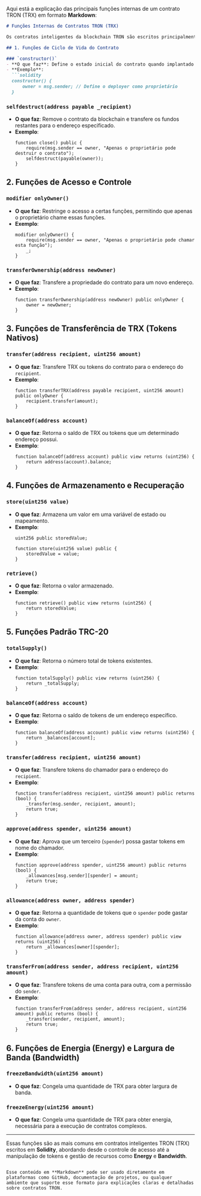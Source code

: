 Aqui está a explicação das principais funções internas de um contrato TRON (TRX) em formato **Markdown**:

```markdown
# Funções Internas de Contratos TRON (TRX)

Os contratos inteligentes da blockchain TRON são escritos principalmente em **Solidity**. Abaixo, está uma lista das funções mais comuns em contratos inteligentes na TRON, com explicações.

## 1. Funções de Ciclo de Vida do Contrato

### `constructor()`
- **O que faz**: Define o estado inicial do contrato quando implantado na blockchain.
- **Exemplo**:
  ```solidity
  constructor() {
      owner = msg.sender; // Define o deployer como proprietário
  }
  ```

### `selfdestruct(address payable _recipient)`
- **O que faz**: Remove o contrato da blockchain e transfere os fundos restantes para o endereço especificado.
- **Exemplo**:
  ```solidity
  function close() public {
      require(msg.sender == owner, "Apenas o proprietário pode destruir o contrato");
      selfdestruct(payable(owner));
  }
  ```

## 2. Funções de Acesso e Controle

### `modifier onlyOwner()`
- **O que faz**: Restringe o acesso a certas funções, permitindo que apenas o proprietário chame essas funções.
- **Exemplo**:
  ```solidity
  modifier onlyOwner() {
      require(msg.sender == owner, "Apenas o proprietário pode chamar esta função");
      _;
  }
  ```

### `transferOwnership(address newOwner)`
- **O que faz**: Transfere a propriedade do contrato para um novo endereço.
- **Exemplo**:
  ```solidity
  function transferOwnership(address newOwner) public onlyOwner {
      owner = newOwner;
  }
  ```

## 3. Funções de Transferência de TRX (Tokens Nativos)

### `transfer(address recipient, uint256 amount)`
- **O que faz**: Transfere TRX ou tokens do contrato para o endereço do `recipient`.
- **Exemplo**:
  ```solidity
  function transferTRX(address payable recipient, uint256 amount) public onlyOwner {
      recipient.transfer(amount);
  }
  ```

### `balanceOf(address account)`
- **O que faz**: Retorna o saldo de TRX ou tokens que um determinado endereço possui.
- **Exemplo**:
  ```solidity
  function balanceOf(address account) public view returns (uint256) {
      return address(account).balance;
  }
  ```

## 4. Funções de Armazenamento e Recuperação

### `store(uint256 value)`
- **O que faz**: Armazena um valor em uma variável de estado ou mapeamento.
- **Exemplo**:
  ```solidity
  uint256 public storedValue;
  
  function store(uint256 value) public {
      storedValue = value;
  }
  ```

### `retrieve()`
- **O que faz**: Retorna o valor armazenado.
- **Exemplo**:
  ```solidity
  function retrieve() public view returns (uint256) {
      return storedValue;
  }
  ```

## 5. Funções Padrão TRC-20

### `totalSupply()`
- **O que faz**: Retorna o número total de tokens existentes.
- **Exemplo**:
  ```solidity
  function totalSupply() public view returns (uint256) {
      return _totalSupply;
  }
  ```

### `balanceOf(address account)`
- **O que faz**: Retorna o saldo de tokens de um endereço específico.
- **Exemplo**:
  ```solidity
  function balanceOf(address account) public view returns (uint256) {
      return _balances[account];
  }
  ```

### `transfer(address recipient, uint256 amount)`
- **O que faz**: Transfere tokens do chamador para o endereço do `recipient`.
- **Exemplo**:
  ```solidity
  function transfer(address recipient, uint256 amount) public returns (bool) {
      _transfer(msg.sender, recipient, amount);
      return true;
  }
  ```

### `approve(address spender, uint256 amount)`
- **O que faz**: Aprova que um terceiro (`spender`) possa gastar tokens em nome do chamador.
- **Exemplo**:
  ```solidity
  function approve(address spender, uint256 amount) public returns (bool) {
      _allowances[msg.sender][spender] = amount;
      return true;
  }
  ```

### `allowance(address owner, address spender)`
- **O que faz**: Retorna a quantidade de tokens que o `spender` pode gastar da conta do `owner`.
- **Exemplo**:
  ```solidity
  function allowance(address owner, address spender) public view returns (uint256) {
      return _allowances[owner][spender];
  }
  ```

### `transferFrom(address sender, address recipient, uint256 amount)`
- **O que faz**: Transfere tokens de uma conta para outra, com a permissão do `sender`.
- **Exemplo**:
  ```solidity
  function transferFrom(address sender, address recipient, uint256 amount) public returns (bool) {
      _transfer(sender, recipient, amount);
      return true;
  }
  ```

## 6. Funções de Energia (Energy) e Largura de Banda (Bandwidth)

### `freezeBandwidth(uint256 amount)`
- **O que faz**: Congela uma quantidade de TRX para obter largura de banda.
  
### `freezeEnergy(uint256 amount)`
- **O que faz**: Congela uma quantidade de TRX para obter energia, necessária para a execução de contratos complexos.

---

Essas funções são as mais comuns em contratos inteligentes TRON (TRX) escritos em **Solidity**, abordando desde o controle de acesso até a manipulação de tokens e gestão de recursos como **Energy** e **Bandwidth**.
```

Esse conteúdo em **Markdown** pode ser usado diretamente em plataformas como GitHub, documentação de projetos, ou qualquer ambiente que suporte esse formato para explicações claras e detalhadas sobre contratos TRON.